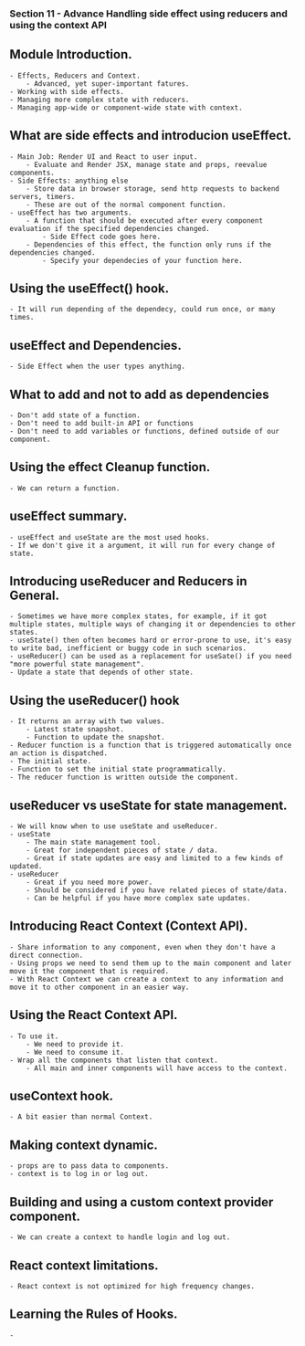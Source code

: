 ### Section 11 - Advance Handling side effect using reducers and using the context API

## Module Introduction.

    - Effects, Reducers and Context.
        - Advanced, yet super-important fatures.
    - Working with side effects.
    - Managing more complex state with reducers.
    - Managing app-wide or component-wide state with context.

## What are side effects and introducion useEffect.

    - Main Job: Render UI and React to user input.
        - Evaluate and Render JSX, manage state and props, reevalue components.
    - Side Effects: anything else
        - Store data in browser storage, send http requests to backend servers, timers.
        - These are out of the normal component function.
    - useEffect has two arguments.
        - A function that should be executed after every component evaluation if the specified dependencies changed.
            - Side Effect code goes here.
        - Dependencies of this effect, the function only runs if the dependencies changed.
            - Specify your dependecies of your function here.

## Using the useEffect() hook.

    - It will run depending of the dependecy, could run once, or many times.

## useEffect and Dependencies.

    - Side Effect when the user types anything.

## What to add and not to add as dependencies

    - Don't add state of a function.
    - Don't need to add built-in API or functions
    - Don't need to add variables or functions, defined outside of our component.

## Using the effect Cleanup function.

    - We can return a function.

## useEffect summary.

    - useEffect and useState are the most used hooks.
    - If we don't give it a argument, it will run for every change of state.

## Introducing useReducer and Reducers in General.

    - Sometimes we have more complex states, for example, if it got multiple states, multiple ways of changing it or dependencies to other states.
    - useState() then often becomes hard or error-prone to use, it's easy to write bad, inefficient or buggy code in such scenarios.
    - useReducer() can be used as a replacement for useSate() if you need "more powerful state management".
    - Update a state that depends of other state.

## Using the useReducer() hook

    - It returns an array with two values.
        - Latest state snapshot.
        - Function to update the snapshot.
    - Reducer function is a function that is triggered automatically once an action is dispatched.
    - The initial state.
    - Function to set the initial state programmatically.
    - The reducer function is written outside the component.

## useReducer vs useState for state management.

    - We will know when to use useState and useReducer.
    - useState
        - The main state management tool.
        - Great for independent pieces of state / data.
        - Great if state updates are easy and limited to a few kinds of updated.
    - useReducer
        - Great if you need more power.
        - Should be considered if you have related pieces of state/data.
        - Can be helpful if you have more complex sate updates.

## Introducing React Context (Context API).

    - Share information to any component, even when they don't have a direct connection.
    - Using props we need to send them up to the main component and later move it the component that is required.
    - With React Context we can create a context to any information and move it to other component in an easier way.

## Using the React Context API.

    - To use it.
        - We need to provide it.
        - We need to consume it.
    - Wrap all the components that listen that context.
        - All main and inner components will have access to the context.

## useContext hook.

    - A bit easier than normal Context.

## Making context dynamic.

    - props are to pass data to components.
    - context is to log in or log out.

## Building and using a custom context provider component.

    - We can create a context to handle login and log out.

## React context limitations.

    - React context is not optimized for high frequency changes.

## Learning the Rules of Hooks.

    -
